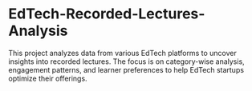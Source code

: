 # EdTech-Recorded-Lectures-Analysis
This project analyzes data from various EdTech platforms to uncover insights into recorded lectures.   The focus is on category-wise analysis, engagement patterns, and learner preferences to help EdTech startups optimize their offerings. 
